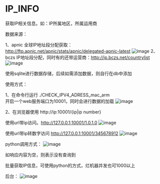 # IP_INFO
获取IP相关信息。如：IP所属地区，所属运用商

数据来源：

1、apnic 全球IP地址段分配获取： http://ftp.apnic.net/apnic/stats/apnic/delegated-apnic-latest
![image](https://user-images.githubusercontent.com/97394404/156863920-1425ae1b-a7e0-4e1c-bb1b-15c2ba9f6f57.png)
2、bczs IP地址段分配，同时有的还带运营商：http://ip.bczs.net/countrylist
![image](https://user-images.githubusercontent.com/97394404/156864007-596a204b-0cb5-4919-b672-4d8a37406ee7.png)

使用sqlite进行数据存储，后续如需添加数据，则自行在db中添加

使用方式：

1、在命令行运行 ./CHECK_IPV4_ADRESS_mac_arm  
开启一个web服务端口为10001，同时会进行数据的加载
![image](https://user-images.githubusercontent.com/97394404/156863634-ca23679a-4022-40a7-a56b-46b86297f3c5.png)

2、在浏览器使用  http://ip:10001/{ip|ip number}

使用url带ip访问。http://127.0.0.1:10001/1.0.1.0
![image](https://user-images.githubusercontent.com/97394404/156864110-056c9db6-fdc5-4d5c-96aa-33f7bc738d1d.png)

使用url带ip转数字访问 http://127.0.0.1:10001/345678912
![image](https://user-images.githubusercontent.com/97394404/156864166-2599faa0-b6a2-44ab-9023-cd1fa7e8ea35.png)

python调用方式：
![image](https://user-images.githubusercontent.com/97394404/156864400-75c7824b-0ef3-4c4f-a320-38cc1644354f.png)

如响应内容为空，则表示没有查询到

批量获取IP信息，可使用python的方式，烂机器并发也可1000以上

后台：
![image](https://user-images.githubusercontent.com/97394404/156864221-4524bde6-2340-46a7-aa3f-9d5ecef70432.png)
